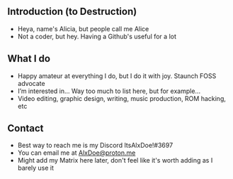 Introduction (to Destruction)
---
- Heya, name's Alicia, but people call me Alice
- Not a coder, but hey. Having a Github's useful for a lot

What I do
---
- Happy amateur at everything I do, but I do it with joy. Staunch FOSS advocate
- I’m interested in... Way too much to list here, but for example...
- Video editing, graphic design, writing, music production, ROM hacking, etc

Contact
---
- Best way to reach me is my Discord ItsAlxDoe!#3697
- You can email me at AlxDoe@proton.me
- Might add my Matrix here later, don't feel like it's worth adding as I barely use it

<!---
ItsAlxDoe/ItsAlxDoe is a ✨ special ✨ repository because its `README.md` (this file) appears on your GitHub profile.
You can click the Preview link to take a look at your changes.
--->
